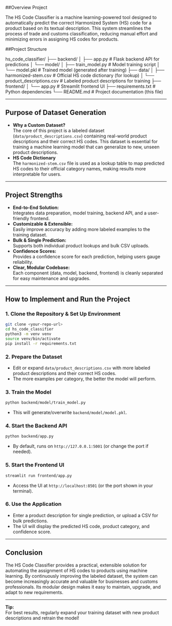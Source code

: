 ##Overview Project 

The HS Code Classifier is a machine learning-powered tool designed to automatically predict the correct Harmonized System (HS) code for a product based on its textual description. This system streamlines the process of trade and customs classification, reducing manual effort and minimizing errors in assigning HS codes for products.

##Project Structure

hs_code_classifier/
├── backend/
│   ├── app.py                # Flask backend API for predictions
│   └── model/
│       ├── train_model.py    # Model training script
│       └── model.pkl         # Trained model (generated after training)
├── data/
│   ├── harmonized-stem.csv   # Official HS code dictionary (for lookup)
│   └── product_descriptions.csv # Labeled product descriptions for training
├── frontend/
│   └── app.py                # Streamlit frontend UI
├── requirements.txt          # Python dependencies
└── README.md                 # Project documentation (this file)



---

## Purpose of Dataset Generation

- **Why a Custom Dataset?**  
  The core of this project is a labeled dataset (`data/product_descriptions.csv`) containing real-world product descriptions and their correct HS codes. This dataset is essential for training a machine learning model that can generalize to new, unseen product descriptions.
- **HS Code Dictionary**  
  The `harmonized-stem.csv` file is used as a lookup table to map predicted HS codes to their official category names, making results more interpretable for users.

---

## Project Strengths

- **End-to-End Solution:**  
  Integrates data preparation, model training, backend API, and a user-friendly frontend.
- **Customizable & Extensible:**  
  Easily improve accuracy by adding more labeled examples to the training dataset.
- **Bulk & Single Prediction:**  
  Supports both individual product lookups and bulk CSV uploads.
- **Confidence Scores:**  
  Provides a confidence score for each prediction, helping users gauge reliability.
- **Clear, Modular Codebase:**  
  Each component (data, model, backend, frontend) is cleanly separated for easy maintenance and upgrades.

---

## How to Implement and Run the Project

### 1. Clone the Repository & Set Up Environment

```bash
git clone <your-repo-url>
cd hs_code_classifier
python3 -m venv venv
source venv/bin/activate
pip install -r requirements.txt
```

### 2. Prepare the Dataset

- Edit or expand `data/product_descriptions.csv` with more labeled product descriptions and their correct HS codes.
- The more examples per category, the better the model will perform.

### 3. Train the Model

```bash
python backend/model/train_model.py
```
- This will generate/overwrite `backend/model/model.pkl`.

### 4. Start the Backend API

```bash
python backend/app.py
```
- By default, runs on `http://127.0.0.1:5001` (or change the port if needed).

### 5. Start the Frontend UI

```bash
streamlit run frontend/app.py
```
- Access the UI at `http://localhost:8501` (or the port shown in your terminal).

### 6. Use the Application

- Enter a product description for single prediction, or upload a CSV for bulk predictions.
- The UI will display the predicted HS code, product category, and confidence score.

---

## Conclusion

The HS Code Classifier provides a practical, extensible solution for automating the assignment of HS codes to products using machine learning. By continuously improving the labeled dataset, the system can become increasingly accurate and valuable for businesses and customs professionals. Its modular design makes it easy to maintain, upgrade, and adapt to new requirements.

---

**Tip:**  
For best results, regularly expand your training dataset with new product descriptions and retrain the model!